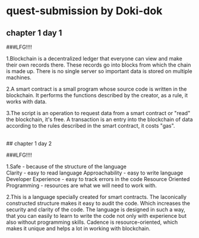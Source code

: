 # quest-submission by Doki-dok

## chapter 1 day 1

###LFG!!!!

1.Blockchain is a decentralized ledger that everyone can view and make their own records there. These records go into blocks from which the chain is made up. There is no single server so important data is stored on multiple machines.

2.A smart contract is a small program whose source code is written in the blockchain. It performs the functions described by the creator, as a rule, it works with data.

3.The script is an operation to request data from a smart contract or "read" the blockchain, it's free. A transaction is an entry into the blockchain of data according to the rules described in the smart contract, it costs "gas".

<br/>
## chapter 1 day 2

###LFG!!!!

1.Safe - because of the structure of the language<br/>
  Clarity - easy to read language 
  Approachability - easy to write language 
  Developer Experience - easy to track errors in the code
  Resource Oriented Programming - resources are what we will need to work with.


2.This is a language specially created for smart contracts. The laconically constructed structure makes it easy to audit the code. Which increases the security and clarity of the code. The language is designed in such a way, that you can easily to learn to write the code not only with experience but also without programming skills. Cadence is resource-oriented, which makes it unique and helps a lot in working with blockchain.

